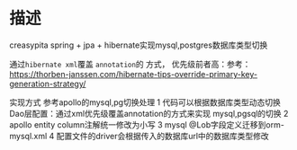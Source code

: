 # 描述

creasypita
spring + jpa + hibernate实现mysql,postgres数据库类型切换


通过`hibernate xml`覆盖 `annotation`的 方式， 优先级前者高：参考： https://thorben-janssen.com/hibernate-tips-override-primary-key-generation-strategy/

实现方式 参考apollo的mysql,pg切换处理
1 代码可以根据数据库类型动态切换Dao层配置：通过xml优先级覆盖annotation的方式来实现 mysql,pgsql的切换
2 apollo entity column注解统一修改为小写
3 mysql @Lob字段定义迁移到orm-mysql.xml
4 配置文件的driver会根据传入的数据库url中的数据库类型修改

